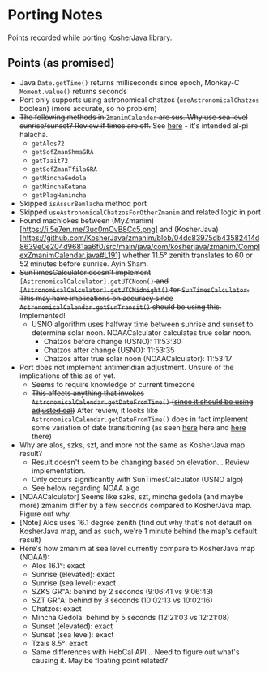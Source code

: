 # Porting Notes

Points recorded while porting KosherJava library.

## Points (as promised)

- Java `Date.getTime()` returns milliseconds since epoch, Monkey-C `Moment.value()` returns seconds
- Port only supports using astronomical chatzos (`useAstronomicalChatzos` boolean) (more accurate, so no problem)
- ~~The following methods in `ZmanimCalender` are sus. Why use sea level sunrise/sunset? Review if times are off.~~ See [here](<https://kosherjava.com/zmanim/docs/api/com/kosherjava/zmanim/ZmanimCalendar.html#isUseElevation()>) - it's intended al-pi halacha.
  - `getAlos72`
  - `getSofZmanShmaGRA`
  - `getTzait72`
  - `getSofZmanTfilaGRA`
  - `getMinchaGedola`
  - `getMinchaKetana`
  - `getPlagHamincha`
- Skipped `isAssurBemlacha` method port
- Skipped `useAstronomicalChatzosForOtherZmanim` and related logic in port
- Found machlokes between (MyZmanim)[https://i.5e7en.me/3uc0mOvB8Cc5.png] and (KosherJava)[https://github.com/KosherJava/zmanim/blob/04dc83975db43582414d8639e0e204d9681aa6f0/src/main/java/com/kosherjava/zmanim/ComplexZmanimCalendar.java#L191] whether 11.5° zenith translates to 60 or 52 minutes before sunrise. Ayin Sham.
- ~~SunTimesCalculator doesn't implement `[AstronomicalCalculator].getUTCNoon()` and `[AstronomicalCalculator].getUTCMidnight()` for `SunTimesCalculator`. This may have implications on accuracy since `AstronomicalCalendar.getSunTransit()` should be using this.~~ Implemented!
  - USNO algorithm uses halfway time between sunrise and sunset to determine solar noon. NOAACalculator calculates true solar noon.
    - Chatzos before change (USNO): 11:53:30
    - Chatzos after change (USNO): 11:53:35
    - Chatzos after true solar noon (NOAACalculator): 11:53:17
- Port does not implement antimeridian adjustment. Unsure of the implications of this as of yet.
  - Seems to require knowledge of current timezone
  - ~~This affects anything that invokes `AstronomicalCalendar.getDateFromTime()` ([since it should be using adjusted cal](https://github.com/KosherJava/zmanim/blob/04dc83975db43582414d8639e0e204d9681aa6f0/src/main/java/com/kosherjava/zmanim/AstronomicalCalendar.java#L627))~~ After review, it looks like `AstronomicalCalendar.getDateFromTime()` does in fact implement some variation of date transitioning (as seen [here](https://github.com/5E7EN/Garmin-Zmanim-Reminder/blob/e4acdff6a226f795783720455c9baabd9e0b9868/source/zmanim/ZmanimCalendars.mc#L106) here and [here](https://github.com/KosherJava/zmanim/blob/5dd0df5bbf2799e690cf651a9ea9415d0c0d16ab/src/main/java/com/kosherjava/zmanim/AstronomicalCalendar.java#L641) there)
- Why are alos, szks, szt, and more not the same as KosherJava map result?
  - Result doesn't seem to be changing based on elevation... Review implementation.
  - Only occurs significantly with SunTimesCalculator (USNO algo)
  - See below regarding NOAA algo
- [NOAACalculator] Seems like szks, szt, mincha gedola (and maybe more) zmanim differ by a few seconds compared to KosherJava map. Figure out why.
- [Note] Alos uses 16.1 degree zenith (find out why that's not default on KosherJava map, and as such, we're 1 minute behind the map's default result)
- Here's how zmanim at sea level currently compare to KosherJava map (NOAA!):
  - Alos 16.1°: exact
  - Sunrise (elevated): exact
  - Sunrise (sea level): exact
  - SZKS GR"A: behind by 2 seconds (9:06:41 vs 9:06:43)
  - SZT GR"A: behind by 3 seconds (10:02:13 vs 10:02:16)
  - Chatzos: exact
  - Mincha Gedola: behind by 5 seconds (12:21:03 vs 12:21:08)
  - Sunset (elevated): exact
  - Sunset (sea level): exact
  - Tzais 8.5°: exact
  - Same differences with HebCal API... Need to figure out what's causing it. May be floating point related?
